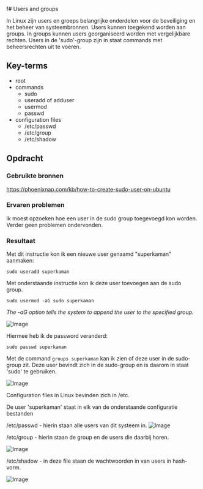 f# Users and groups

In Linux zijn users en groeps belangrijke onderdelen voor de beveiliging en het beheer van systeembronnen. Users kunnen toegekend worden aan groups. In groups kunnen users georganiseerd worden met vergelijkbare rechten. Users in de 'sudo'-group zijn in staat commands met beheersrechten uit te voeren.

## Key-terms
- root
- commands
    - sudo
    - useradd of adduser
    - usermod
    - passwd
- configuration files
    - /etc/passwd
    - /etc/group
    - /etc/shadow

## Opdracht
### Gebruikte bronnen
https://phoenixnap.com/kb/how-to-create-sudo-user-on-ubuntu

### Ervaren problemen
Ik moest opzoeken hoe een user in de sudo group toegevoegd kon worden. Verder geen problemen ondervonden.

### Resultaat

Met dit instructie kon ik een nieuwe user genaamd "superkaman" aanmaken:

```sudo useradd superkaman```

Met onderstaande instructie kon ik deze user toevoegen aan de sudo group.


```sudo usermod -aG sudo superkaman```

*The -aG option tells the system to append the user to the specified group.*

![Image](https://github.com/kaman-codes/techgrounds-kaman/blob/main/00_includes/LNX-04_screenshot01.PNG)

Hiermee heb ik de password veranderd:

```sudo passwd superkaman```

Met de command `groups superkaman` kan ik zien of deze user in de sudo-group zit. Deze user bevindt zich in de sudo-group en is daarom in staat 'sudo' te gebruiken.

![Image](https://github.com/kaman-codes/techgrounds-kaman/blob/main/00_includes/LNX-04_screenshot02.PNG)


Configuration files in Linux bevinden zich in /etc.

De user 'superkaman' staat in elk van de onderstaande configuratie bestanden

/etc/passwd - hierin staan alle users van dit systeem in.
![Image](https://github.com/kaman-codes/techgrounds-kaman/blob/main/00_includes/LNX-04_screenshot03.PNG)

/etc/group - hierin staan de group en de users die daarbij horen.

![Image](https://github.com/kaman-codes/techgrounds-kaman/blob/main/00_includes/LNX-04_screenshot04.PNG)

/etc/shadow - in deze file staan de wachtwoorden in van users in hash-vorm.

![Image](https://github.com/kaman-codes/techgrounds-kaman/blob/main/00_includes/LNX-04_screenshot05.PNG)